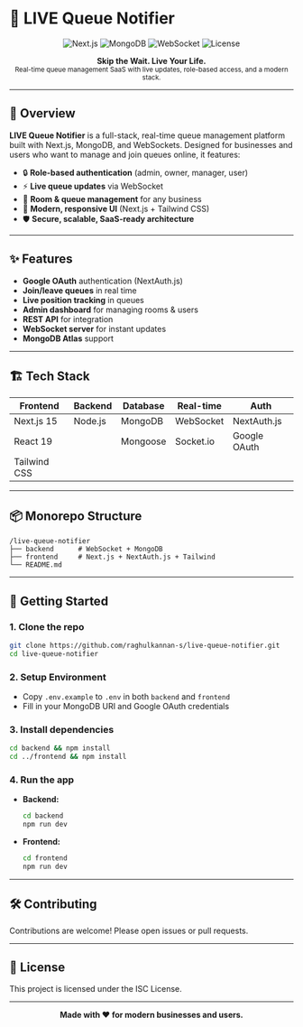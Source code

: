 # 🔴 LIVE Queue Notifier

<p align="center">
    <img src="https://img.shields.io/badge/Next.js-15.3.4-blue?logo=nextdotjs" alt="Next.js" />
    <img src="https://img.shields.io/badge/MongoDB-6.x-green?logo=mongodb" alt="MongoDB" />
    <img src="https://img.shields.io/badge/WebSocket-Live-blueviolet?logo=websocket" alt="WebSocket" />
    <img src="https://img.shields.io/badge/License-ISC-yellow" alt="License" />
</p>

<p align="center">
    <b>Skip the Wait. Live Your Life.</b><br>
    <sub>Real-time queue management SaaS with live updates, role-based access, and a modern stack.</sub>
</p>

---

## 🚀 Overview

**LIVE Queue Notifier** is a full-stack, real-time queue management platform built with Next.js, MongoDB, and WebSockets. Designed for businesses and users who want to manage and join queues online, it features:

- 🔒 **Role-based authentication** (admin, owner, manager, user)
- ⚡ **Live queue updates** via WebSocket
- 🏢 **Room & queue management** for any business
- 📱 **Modern, responsive UI** (Next.js + Tailwind CSS)
- 🛡️ **Secure, scalable, SaaS-ready architecture**

---

## ✨ Features

- **Google OAuth** authentication (NextAuth.js)
- **Join/leave queues** in real time
- **Live position tracking** in queues
- **Admin dashboard** for managing rooms & users
- **REST API** for integration
- **WebSocket server** for instant updates
- **MongoDB Atlas** support

---

## 🏗️ Tech Stack

| Frontend      | Backend         | Database   | Real-time   | Auth         |
|---------------|----------------|------------|-------------|--------------|
| Next.js 15    | Node.js        | MongoDB    | WebSocket   | NextAuth.js  |
| React 19      |                | Mongoose   | Socket.io   | Google OAuth |
| Tailwind CSS  |                |            |             |              |

---

## 📦 Monorepo Structure

```
/live-queue-notifier
├── backend      # WebSocket + MongoDB
├── frontend     # Next.js + NextAuth.js + Tailwind
└── README.md
```

---

## 🚀 Getting Started

### 1. Clone the repo

```bash
git clone https://github.com/raghulkannan-s/live-queue-notifier.git
cd live-queue-notifier
```

### 2. Setup Environment

- Copy `.env.example` to `.env` in both `backend` and `frontend`
- Fill in your MongoDB URI and Google OAuth credentials

### 3. Install dependencies

```bash
cd backend && npm install
cd ../frontend && npm install
```

### 4. Run the app

- **Backend:**  
    ```bash
    cd backend
    npm run dev
    ```
- **Frontend:**  
    ```bash
    cd frontend
    npm run dev
    ```

---

## 🛠️ Contributing

Contributions are welcome! Please open issues or pull requests.

---

## 📄 License

This project is licensed under the ISC License.

---

<p align="center">
    <b>Made with ❤️ for modern businesses and users.</b>
</p>




